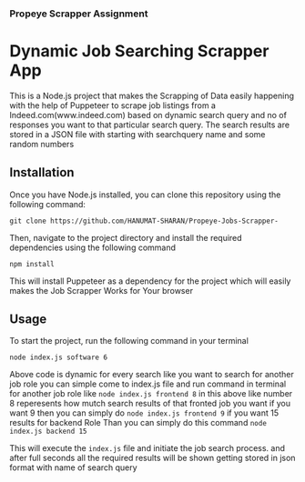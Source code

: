 ### Propeye Scrapper Assignment

<h1>Dynamic Job Searching Scrapper App</h1>
   <p>This is a Node.js project that makes the Scrapping of Data easily happening with the help of  Puppeteer to scrape job listings from a Indeed.com(www.indeed.com)  based on dynamic search query and no of responses you want to that particular search query. The search results are stored in a JSON file with starting with searchquery name and some random numbers</p>
<h2>Installation</h2>
</p>
<p>Once you have Node.js installed, you can clone this repository using the following command:</p>
<code>git clone https://github.com/HANUMAT-SHARAN/Propeye-Jobs-Scrapper-</code>

<p>Then, navigate to the project directory and install the required dependencies using the following command</p>
<code>npm install</code>

<p>This will install Puppeteer  as a dependency for the project which will easily makes the Job Scrapper Works for Your browser</p>
<h2>Usage</h2>

<p>To start the project, run the following command in your terminal</p>
<code>node index.js software 6</code>
<p>Above code is dynamic for every search like you want to search for another job role you can simple come to index.js file and run command in terminal for another job role like <code>node index.js frontend 8</code>
in this above like number 8 reperesents how mutch search results of that fronted job you want if you want 9 then you can simply do <code>node index.js frontend 9</code>
if you want 15 results for backend Role Than you can simply do this command
<code>node index.js backend 15</code>
</p>

<p>This will execute the <code>index.js</code> file and initiate the job search process. and after full seconds all the required results will be shown  getting stored in json format with name of search query  </p>



